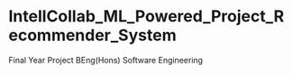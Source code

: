 # IntellCollab_ML_Powered_Project_Recommender_System
Final Year Project BEng(Hons) Software Engineering
